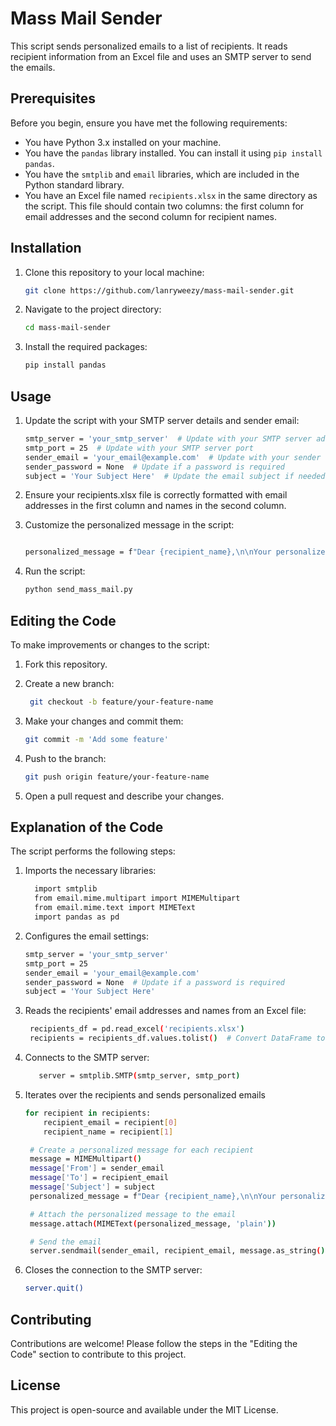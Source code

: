 # Mass Mail Sender

This script sends personalized emails to a list of recipients. It reads recipient information from an Excel file and uses an SMTP server to send the emails.

## Prerequisites

Before you begin, ensure you have met the following requirements:
- You have Python 3.x installed on your machine.
- You have the `pandas` library installed. You can install it using `pip install pandas`.
- You have the `smtplib` and `email` libraries, which are included in the Python standard library.
- You have an Excel file named `recipients.xlsx` in the same directory as the script. This file should contain two columns: the first column for email addresses and the second column for recipient names.

## Installation

1. Clone this repository to your local machine:
   ```bash
   git clone https://github.com/lanryweezy/mass-mail-sender.git

2. Navigate to the project directory:
   ```bash
   cd mass-mail-sender

3. Install the required packages:
   ```bash
   pip install pandas

## Usage
1. Update the script with your SMTP server details and sender email:
   ```bash
   smtp_server = 'your_smtp_server'  # Update with your SMTP server address
   smtp_port = 25  # Update with your SMTP server port
   sender_email = 'your_email@example.com'  # Update with your sender email address
   sender_password = None  # Update if a password is required
   subject = 'Your Subject Here'  # Update the email subject if needed

2. Ensure your recipients.xlsx file is correctly formatted with email addresses in the first column and names in the second column.

3. Customize the personalized message in the script:

   ```bash

   personalized_message = f"Dear {recipient_name},\n\nYour personalized message here.\n\nBest regards,\n[Your Name]"

4. Run the script:

   ```bash
   python send_mass_mail.py

## Editing the Code
To make improvements or changes to the script:

1. Fork this repository.
   
2. Create a new branch:
   ```bash
    git checkout -b feature/your-feature-name
   
3. Make your changes and commit them:
   ```bash
   git commit -m 'Add some feature'
   
4. Push to the branch:
   ```bash
   git push origin feature/your-feature-name
   
5. Open a pull request and describe your changes.

## Explanation of the Code
The script performs the following steps:

1. Imports the necessary libraries:

   ```bash
     import smtplib
     from email.mime.multipart import MIMEMultipart
     from email.mime.text import MIMEText
     import pandas as pd

2. Configures the email settings:

   ```bash
   smtp_server = 'your_smtp_server'
   smtp_port = 25
   sender_email = 'your_email@example.com'
   sender_password = None  # Update if a password is required
   subject = 'Your Subject Here'

3. Reads the recipients' email addresses and names from an Excel file:
   ```bash
    recipients_df = pd.read_excel('recipients.xlsx')
    recipients = recipients_df.values.tolist()  # Convert DataFrame to list of lists

4. Connects to the SMTP server:
    ```bash
       server = smtplib.SMTP(smtp_server, smtp_port)

5. Iterates over the recipients and sends personalized emails
   ```bash
   for recipient in recipients:
       recipient_email = recipient[0]
       recipient_name = recipient[1]

    # Create a personalized message for each recipient
    message = MIMEMultipart()
    message['From'] = sender_email
    message['To'] = recipient_email
    message['Subject'] = subject
    personalized_message = f"Dear {recipient_name},\n\nYour personalized message here.\n\nBest regards,\n[Your Name]"

    # Attach the personalized message to the email
    message.attach(MIMEText(personalized_message, 'plain'))

    # Send the email
    server.sendmail(sender_email, recipient_email, message.as_string())

6. Closes the connection to the SMTP server:

   ```bash
   server.quit()

## Contributing
Contributions are welcome! Please follow the steps in the "Editing the Code" section to contribute to this project.

## License
This project is open-source and available under the MIT License.
